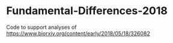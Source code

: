 # Fundamental-Differences-2018
Code to support analyses of https://www.biorxiv.org/content/early/2018/05/18/326082
